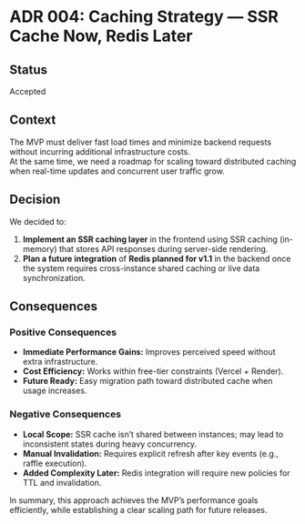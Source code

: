 # ADR 004: Caching Strategy — SSR Cache Now, Redis Later

## Status

Accepted

## Context

The MVP must deliver fast load times and minimize backend requests without incurring additional infrastructure costs.  
At the same time, we need a roadmap for scaling toward distributed caching when real-time updates and concurrent user traffic grow.

## Decision

We decided to:

1. **Implement an SSR caching layer** in the frontend using SSR caching (in-memory) that stores API responses during server-side rendering.
2. **Plan a future integration** of **Redis planned for v1.1** in the backend once the system requires cross-instance shared caching or live data synchronization.

## Consequences

### Positive Consequences

- **Immediate Performance Gains:** Improves perceived speed without extra infrastructure.
- **Cost Efficiency:** Works within free-tier constraints (Vercel + Render).
- **Future Ready:** Easy migration path toward distributed cache when usage increases.

### Negative Consequences

- **Local Scope:** SSR cache isn’t shared between instances; may lead to inconsistent states during heavy concurrency.
- **Manual Invalidation:** Requires explicit refresh after key events (e.g., raffle execution).
- **Added Complexity Later:** Redis integration will require new policies for TTL and invalidation.

In summary, this approach achieves the MVP’s performance goals efficiently, while establishing a clear scaling path for future releases.

